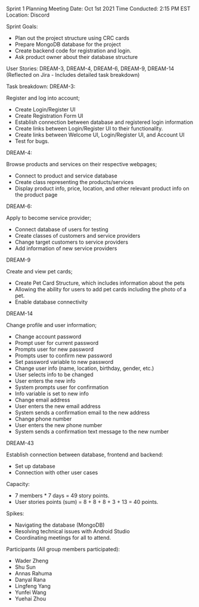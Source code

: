 Sprint 1 Planning Meeting
Date: Oct 1st 2021
Time Conducted: 2:15 PM EST
Location: Discord

Sprint Goals:
- Plan out the project structure using CRC cards
- Prepare MongoDB database for the project
- Create backend code for registration and login.
- Ask product owner about their database structure

User Stories:
DREAM-3, DREAM-4, DREAM-6, DREAM-9, DREAM-14
(Reflected on Jira - Includes detailed task breakdown)

Task breakdown:
DREAM-3:

Register and log into account;
- Create Login/Register UI
- Create Registration Form UI
- Establish connection between database and registered login information
- Create links between Login/Register UI to their functionality.
- Create links between Welcome UI, Login/Register UI, and Account UI
- Test for bugs.

DREAM-4:

Browse products and services on their respective webpages;
- Connect to product and service database
- Create class representing the products/services
- Display product info, price, location, and other relevant product info on the
product page

DREAM-6:

Apply to become service provider;
- Connect database of users for testing
- Create classes of customers and service providers
- Change target customers to service providers
- Add information of new service providers

DREAM-9

Create and view pet cards;
- Create Pet Card Structure, which includes information about the pets
- Allowing the ability for users to add pet cards including the photo of a pet.
- Enable database connectivity

DREAM-14

Change profile and user information;
- Change account password
- Prompt user for current password
- Prompts user for new password
- Prompts user to confirm new password
- Set password variable to new password
- Change user info (name, location, birthday, gender, etc.)
- User selects info to be changed
- User enters the new info
- System prompts user for confirmation
- Info variable is set to new info
- Change email address
- User enters the new email address
- System sends a confirmation email to the new address
- Change phone number
- User enters the new phone number
- System sends a confirmation text message to the new number

DREAM-43

Establish connection between database, frontend and backend:
- Set up database
- Connection with other user cases

Capacity:
- 7 members * 7 days = 49 story points.
- User stories points (sum) = 8 + 8 + 8 + 3 + 13 = 40 points.

Spikes:
- Navigating the database (MongoDB)
- Resolving technical issues with Android Studio
- Coordinating meetings for all to attend.

Participants (All group members participated):
- Wader Zheng
- Shu Sun
- Annas Rahuma
- Danyal Rana
- Lingfeng Yang
- Yunfei Wang
- Yuehai Zhou